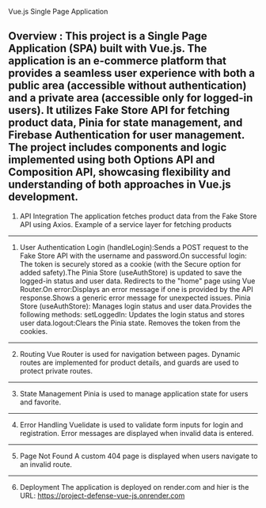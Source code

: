 Vue.js Single Page Application 

Overview :
This project is a Single Page Application (SPA) built with Vue.js. The application is an e-commerce platform that provides a seamless user experience with both a public area (accessible without authentication) 
and a private area (accessible only for logged-in users). It utilizes Fake Store API for fetching product data, Pinia for state management, and Firebase Authentication for user management.
The project includes components and logic implemented using both Options API and Composition API, showcasing flexibility and understanding of both approaches in Vue.js development.
-------------------------------------
1. API Integration
The application fetches product data from the Fake Store API using Axios.
Example of a service layer for fetching products
-------------------------------------
1. User Authentication
Login (handleLogin):Sends a POST request to the Fake Store API with the username and password.On successful login:
The token is securely stored as a cookie (with the Secure option for added safety).The Pinia Store (useAuthStore) is updated to save the logged-in status and user data.
Redirects to the "home" page using Vue Router.On error:Displays an error message if one is provided by the API response.Shows a generic error message for unexpected issues.
Pinia Store (useAuthStore): Manages login status and user data.Provides the following methods: setLoggedIn: Updates the login status and stores user data.logout:Clears the Pinia state.
Removes the token from the cookies.
------------------------------------
2. Routing
Vue Router is used for navigation between pages.
Dynamic routes are implemented for product details, and guards are used to protect private routes.
------------------------------------
3. State Management
Pinia is used to manage application state for users and favorite.
-----------------------------------
4. Error Handling
Vuelidate is used to validate form inputs for login and registration.
Error messages are displayed when invalid data is entered.
------------------------------------
5. Page Not Found
A custom 404 page is displayed when users navigate to an invalid route.
-----------------------------------
6. Deployment
The application is deployed on render.com and hier is the URL: https://project-defense-vue-js.onrender.com
